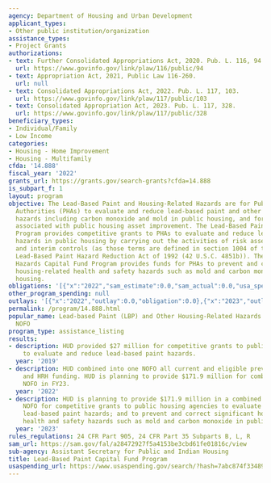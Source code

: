 ```yaml
---
agency: Department of Housing and Urban Development
applicant_types:
- Other public institution/organization
assistance_types:
- Project Grants
authorizations:
- text: Further Consolidated Appropriations Act, 2020. Pub. L. 116, 94.
  url: https://www.govinfo.gov/link/plaw/116/public/94
- text: Appropriation Act, 2021, Public Law 116-260.
  url: null
- text: Consolidated Appropriations Act, 2022. Pub. L. 117, 103.
  url: https://www.govinfo.gov/link/plaw/117/public/103
- text: Consolidated Appropriation Act, 2023. Pub. L. 117, 328.
  url: https://www.govinfo.gov/link/plaw/117/public/328
beneficiary_types:
- Individual/Family
- Low Income
categories:
- Housing - Home Improvement
- Housing - Multifamily
cfda: '14.888'
fiscal_year: '2022'
grants_url: https://grants.gov/search-grants?cfda=14.888
is_subpart_f: 1
layout: program
objective: The Lead-Based Paint and Housing-Related Hazards are for Public Housing
  Authorities (PHAs) to evaluate and reduce lead-based paint and other housing-related
  hazards including carbon monoxide and mold in public housing, and for other costs
  associated with public housing asset improvement. The Lead-Based Paint Capital Fund
  Program provides competitive grants to PHAs to evaluate and reduce lead-based paint
  hazards in public housing by carrying out the activities of risk assessments, abatement,
  and interim controls (as those terms are defined in section 1004 of the Residential
  Lead-Based Paint Hazard Reduction Act of 1992 (42 U.S.C. 4851b)). The Housing-Related
  Hazards Capital Fund Program provides funds for PHAs to prevent and correct significant
  housing-related health and safety hazards such as mold and carbon monoxide in public
  housing.
obligations: '[{"x":"2022","sam_estimate":0.0,"sam_actual":0.0,"usa_spending_actual":0.0},{"x":"2023","sam_estimate":65000000.0,"sam_actual":0.0,"usa_spending_actual":34752420.0},{"x":"2024","sam_estimate":85000000.0,"sam_actual":0.0,"usa_spending_actual":45634890.0}]'
other_program_spending: null
outlays: '[{"x":"2022","outlay":0.0,"obligation":0.0},{"x":"2023","outlay":175725.63,"obligation":35925165.0},{"x":"2024","outlay":0.0,"obligation":47740890.0}]'
permalink: /program/14.888.html
popular_name: Lead-based Paint (LBP) and Other Housing-Related Hazards (HRH) Combined
  NOFO
program_type: assistance_listing
results:
- description: HUD provided $27 million for competitive grants to public housing agencies
    to evaluate and reduce lead-based paint hazards.
  year: '2019'
- description: HUD combined into one NOFO all current and eligible previous year LBP
    and HRH funding. HUD is planning to provide $171.9 million for combined LBP/HRH
    NOFO in FY23.
  year: '2022'
- description: HUD is planning to provide $171.9 million in a combined LBP and HRH
    NOFO for competitive grants to public housing agencies to evaluate and reduce
    lead-based paint hazards; and to prevent and correct significant housing-related
    health and safety hazards such as mold and carbon monoxide in public housing.
  year: '2023'
rules_regulations: 24 CFR Part 905, 24 CFR Part 35 Subparts B, L, R
sam_url: https://sam.gov/fal/a28472927f5a4153be3cbd61fe01816c/view
sub-agency: Assistant Secretary for Public and Indian Housing
title: Lead-Based Paint Capital Fund Program
usaspending_url: https://www.usaspending.gov/search/?hash=7abc874f334890d7b12afb45341d14f5
---
```

